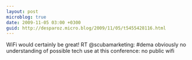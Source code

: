```yaml
---
layout: post
microblog: true
date: 2009-11-05 03:00 +0300
guid: http://desparoz.micro.blog/2009/11/05/t5455428116.html
---
```

WiFi would certainly be great! RT @scubamarketing: #dema obviously no understanding of possible tech use at this conference: no public wifi
